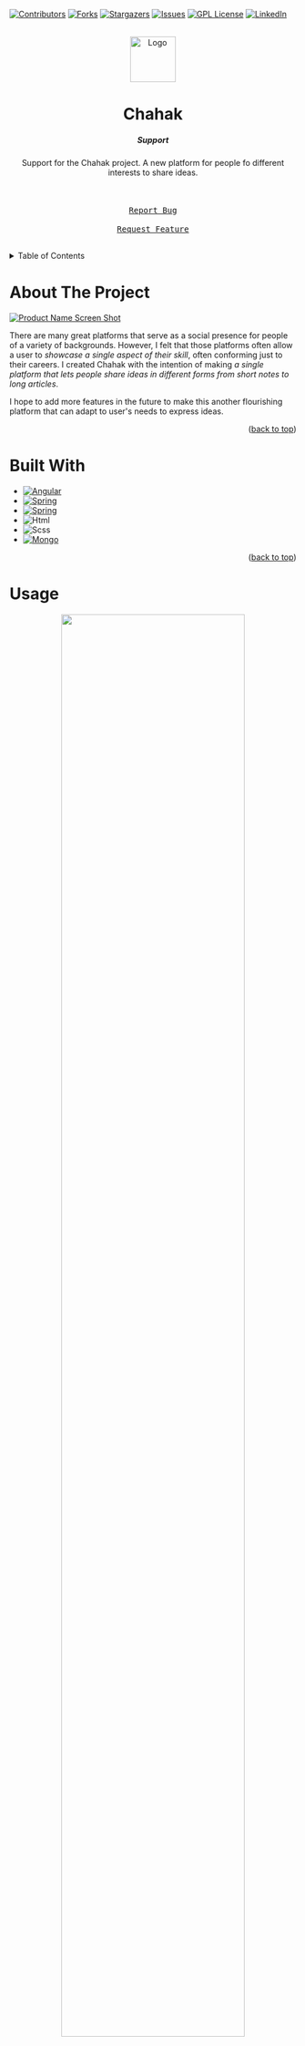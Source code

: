 <!-- Improved compatibility of back to top link: See: https://github.com/othneildrew/Best-README-Template/pull/73 -->
<a id="readme-top"></a>
<!--
*** Thanks for checking out the Best-README-Template. If you have a suggestion
*** that would make this better, please fork the repo and create a pull request
*** or simply open an issue with the tag "enhancement".
*** Don't forget to give the project a star!
*** Thanks again! Now go create something AMAZING! :D
-->



<!-- PROJECT SHIELDS -->
<!--
*** I'm using markdown "reference style" links for readability.
*** Reference links are enclosed in brackets [ ] instead of parentheses ( ).
*** See the bottom of this document for the declaration of the reference variables
*** for contributors-url, forks-url, etc. This is an optional, concise syntax you may use.
*** https://www.markdownguide.org/basic-syntax/#reference-style-links
-->
[![Contributors][contributors-shield]][contributors-url]
[![Forks][forks-shield]][forks-url]
[![Stargazers][stars-shield]][stars-url]
[![Issues][issues-shield]][issues-url]
[![GPL License][license-shield]][license-url]
[![LinkedIn][linkedin-shield]][linkedin-url]



<!-- PROJECT LOGO -->
<br />
<div align="center">
  <a href="https://github.com/praakhya/chahak-support.git">
    <img src="images/logo.png" alt="Logo" width="80" height="80">
  </a>

  <h1 align="center">Chahak</h3>
  <h5>Support</h5>

  <p align="center">
    Support for the Chahak project. A new platform for people fo different interests to share ideas.
    <br />
    <br />
    <br />
    <kbd> <br> <a href="https://github.com/praakhya/chahak-support/issues/new?assignees=&labels=bug&projects=&template=bug_report.md&title=%5BBUG%5D">Report Bug</a> <br> </kbd>
    <kbd> <br> <a href="https://github.com/praakhya/chahak-support/issues/new?assignees=&labels=enhancement&projects=&template=feature_request.md&title=%5BFEATURE%5D">Request Feature</a> <br> </kbd>
  </p>
</div>



<!-- TABLE OF CONTENTS -->
<details>
  <summary>Table of Contents</summary>
  <ol>
    <li>
      <a href="#about-the-project">About The Project</a>
    </li>
      <li><a href="#built-with">Built With</a></li>
    <li><a href="#usage">Usage</a></li>
    <li><a href="#roadmap">Roadmap</a></li>
    <li><a href="#license">License</a></li>
    <li><a href="#contact">Contact</a></li>
  </ol>
</details>



<!-- ABOUT THE PROJECT -->
# About The Project

[![Product Name Screen Shot][product-screenshot]](https://example.com)

There are many great platforms that serve as a social presence for people of a variety of backgrounds. However, I felt that those platforms often allow a user to *showcase a single aspect of their skill*, often conforming just to their careers. I created Chahak with the intention of making *a single platform that lets people share ideas in different forms from short notes to long articles*.

I hope to add more features in the future to make this another flourishing platform that can adapt to user's needs to express ideas.

<p align="right">(<a href="#readme-top">back to top</a>)</p>



# Built With

* [![Angular][Angular.io]][Angular-url]
* [![Spring][Spring.io]][Spring-url]
* [![Spring][Java]][Java-url]
* ![Html][HTML]
* ![Scss][SCSS]
* [![Mongo][Mongo]][Mongo-url]

<p align="right">(<a href="#readme-top">back to top</a>)</p>


<!-- USAGE EXAMPLES -->
# Usage
<p align="center">
<img src="./images/usage.png" width="80%">
</p>
<p align="right">(<a href="#readme-top">back to top</a>)</p>



<!-- ROADMAP -->
# Roadmap

- [x] Add authentication
- [x] Add notes, notepads and article editing
- [x] Add portifolio style profile
- [ ] Add content segregation using tags
- [ ] Add article topics
- [ ] Add workspace type features

See the [open issues](https://github.com/praakhya/chahak-support/issues) for a full list of proposed features (and known issues).

<p align="right">(<a href="#readme-top">back to top</a>)</p>



<!-- CONTRIBUTING -->


<!-- LICENSE -->
# License

Distributed under GPL. See `LICENSE` for more information.

<p align="right">(<a href="#readme-top">back to top</a>)</p>



<!-- CONTACT -->
# Contact
[![Email][Email]][email-url]

<p align="right">(<a href="#readme-top">back to top</a>)</p>








<!-- MARKDOWN LINKS & IMAGES -->
<!-- https://www.markdownguide.org/basic-syntax/#reference-style-links -->
[contributors-shield]: https://img.shields.io/github/contributors/praakhya/chahak-support.svg?style=for-the-badge
[contributors-url]: https://github.com/praakhya/chahak-support/graphs/contributors
[forks-shield]: https://img.shields.io/github/forks/praakhya/chahak-support.svg?style=for-the-badge
[forks-url]: https://github.com/praakhya/chahak-support/network/members
[stars-shield]: https://img.shields.io/github/stars/praakhya/chahak-support.svg?style=for-the-badge
[stars-url]: https://github.com/praakhya/chahak-support/stargazers
[issues-shield]: https://img.shields.io/github/issues/praakhya/chahak-support.svg?style=for-the-badge
[issues-url]: https://github.com/praakhya/chahak-support/issues
[license-shield]: https://img.shields.io/badge/License-GPL-blue.svg?style=for-the-badge
[license-url]: https://github.com/praakhya/chahak-support/blob/main/LICENSE
[linkedin-shield]: https://img.shields.io/badge/-LinkedIn-black.svg?style=for-the-badge&logo=linkedin&colorB=555
[linkedin-url]: https://www.linkedin.com/in/praakhyaavasthi/
[product-screenshot]: images/screenshot.png
[Angular.io]: https://img.shields.io/badge/Angular-DD0031?style=for-the-badge&logo=angular&logoColor=white
[Angular-url]: https://angular.io/
[Spring.io]: https://img.shields.io/badge/Spring-5daa22?style=for-the-badge&logo=spring&logoColor=white
[Spring-url]: https://spring.io/
[Java]: https://img.shields.io/badge/Java-ED8B00?style=for-the-badge&logo=openjdk&logoColor=white
[Java-url]: https://www.java.com/en/
[Mongo]: https://img.shields.io/badge/-MongoDB-13aa52?style=for-the-badge&logo=mongodb&logoColor=white
[Mongo-url]: https://www.mongodb.com/
[Html]: https://img.shields.io/badge/HTML-239120?style=for-the-badge&logo=html5&logoColor=white
[Scss]: https://img.shields.io/badge/SCSS-CC6699?style=for-the-badge&logo=Sass&logoColor=white
[Email]: https://img.shields.io/badge/Praakhya_Avasthi-EA4335?style=flat&logo=gmail&logoColor=white
[Email-id]: praakhya@chahak.in
[Email-url]: mailto:praakhya@chahak.in
[Link]: # 'Link with example title.'
[Report-bug-url]: https://github.com/praakhya/chahak-support/issues/new?assignees=&labels=bug&projects=&template=bug_report.md&title=%5BBUG%5D

